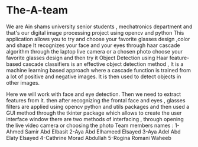 # The-A-team
We are Ain shams university senior students , mechatronics department and that's our digital image processing project using opencv and python 
This application allows you to try and choose your favorite glasses design ,color and shape 
It recognizes your face and your eyes through haar cascade algorithm through the laptop live camera or a chosen photo 
choose your favorite glasses design and then try it
Object Detection using Haar feature-based cascade classifiers is an effective object detection method , It is a machine learning based approach where a cascade function is trained from a lot of positive and negative images. It is then used to detect objects in other images.

Here we will work with face and eye detection. Then we need to extract features from it. then after recognizing the frontal face and eyes , glasses filters are applied using opencv python and utils packages
and then used a GUI method through the tkinter package which allows to create the user interface window
there are two methods of interfacing , through opening the live video camera or choosing the photo 
Team members names :
1-Ahmed Samir Abd Elbasit 
2-Aya Abd Elhameed Elsayed 
3-Aya Adel Abd Elaty Elsayed 
4-Cathrine Morad Abdullah
5-Rogina Romani Waheeb 
